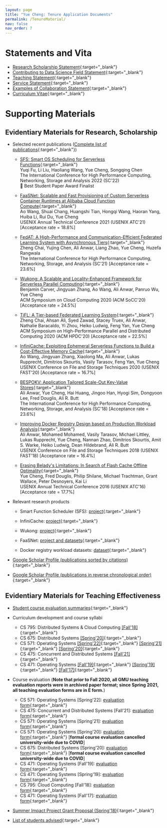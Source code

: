 ```yaml
---
layout: page
title: "Yue Cheng: Tenure Application Documents"
permalink: /TenureMaterial/
nav: false
nav_order: 7
---
```



# Statements and Vita

* [Research Scholarship Statement](https://tddg.github.io/assets/pdf/tenure/YueCheng_Research_Scholarship_Statement.pdf){:target="\_blank"}
* [Contributing to Data Science Field Statement](https://tddg.github.io/assets/pdf/tenure/YueCheng_DS_Statement.pdf){:target="\_blank"}
* [Teaching Statement](https://tddg.github.io/assets/pdf/tenure/YueCheng_Teaching_Statement.pdf){:target="\_blank"}
* [Service Statement](https://tddg.github.io/assets/pdf/tenure/YueCheng_Service_Statement.pdf){:target="\_blank"}
* [Examples of Collaboration Statement](https://tddg.github.io/assets/pdf/tenure/YueCheng_Collaboration_Statement.pdf){:target="\_blank"}
* [Curriculum Vitae](https://tddg.github.io/assets/pdf/tenure/YueCheng_CV.pdf){:target="\_blank"}


# Supporting Materials

## Evidentiary Materials for Research, Scholarship

* Selected recent publications ([Complete list of publications](https://tddg.github.io/publication/){:target="\_blank"})
	- [SFS: Smart OS Scheduling for Serverless Functions](https://arxiv.org/abs/2209.01709){:target="\_blank"} <br/>
	Yuqi Fu, Li Liu, Haoliang Wang, Yue Cheng, Songqing Chen <br/>
	The International Conference for High Performance Computing, Networking, Storage and Analysis 2022 (SC'22) <br/>
	:medal_sports: Best Student Paper Award Finalist

	- [FaaSNet: Scalable and Fast Provisioning of Custom Serverless Container Runtimes at Alibaba Cloud Function Compute](https://tddg.github.io/assets/pdf/atc21-faasnet.pdf){:target="\_blank"} <br/>
	Ao Wang, Shuai Chang, Huangshi Tian, Hongqi Wang, Haoran Yang, Huiba Li, Rui Du, Yue Cheng<br/>
	USENIX Annual Technical Conference 2021 (USENIX ATC'21) [Acceptance rate = 18.8%]

	- [FedAT: A High-Performance and Communication-Efficient Federated Learning System with Asynchronous Tiers](https://tddg.github.io/assets/pdf/sc21-fedat.pdf){:target="\_blank"} <br/>
	Zheng Chai, Yujing Chen, Ali Anwar, Liang Zhao, Yue Cheng, Huzefa Rangwala <br/>
	The International Conference for High Performance Computing, Networking, Storage, and Analysis (SC'21) [Acceptance rate = 23.6%]

	- [Wukong: A Scalable and Locality-Enhanced Framework for Serverless Parallel Computing](https://tddg.github.io/assets/pdf/socc20-wukong.pdf){:target="\_blank"} <br/>
	Benjamin Carver, Jingyuan Zhang, Ao Wang, Ali Anwar, Panruo Wu, Yue Cheng <br/>
	ACM Symposium on Cloud Computing 2020 (ACM SoCC'20) [Acceptance rate = 24.5%]

	- [TiFL: A Tier-based Federated Learning System](https://tddg.github.io/assets/pdf/hpdc20-tifl.pdf){:target="\_blank"} <br/>
	Zheng Chai, Ahsan Ali, Syed Zawad, Stacey Truex, Ali Anwar, Nathalie Baracaldo, Yi Zhou, Heiko Ludwig, Feng Yan, Yue Cheng <br/>
	ACM Symposium on High-Performance Parallel and Distributed Computing 2020 (ACM HPDC'20) [Acceptance rate = 22.5%]

	- [InfiniCache: Exploiting Ephemeral Serverless Functions to Build a Cost-Effective Memory Cache](https://tddg.github.io/assets/pdf/fast20-infinicache.pdf){:target="\_blank"} <br/>
	Ao Wang, Jingyuan Zhang, Xiaolong Ma, Ali Anwar, Lukas Rupprecht, Dimitrios Skourtis, Vasily Tarasov, Feng Yan, Yue Cheng <br/>
	USENIX Conference on File and Storage Techniques 2020 (USENIX FAST'20) [Acceptance rate = 16.7%]

	- [BESPOKV: Application Tailored Scale-Out Key-Value Stores](https://tddg.github.io/assets/pdf/sc18-bespokv.pdf){:target="\_blank"} <br/>
	Ali Anwar, Yue Cheng, Hai Huang, Jingoo Han, Hyogi Sim, Dongyoon Lee, Fred Douglis, Ali R. Butt <br/>
	The International Conference for High Performance Computing, Networking, Storage, and Analysis (SC'18) [Acceptance rate = 23.6%]

	- [Improving Docker Registry Design based on Production Workload Analysis](https://tddg.github.io/assets/pdf/fast18-docker.pdf){:target="\_blank"} <br/>
	Ali Anwar, Mohamed Mohamed, Vasily Tarasov, Michael Littley, Lukas Rupprecht, Yue Cheng, Nannan Zhao, Dimitrios Skourtis, Amit S. Warke, Heiko Ludwig, Dean Hildebrand, Ali R. Butt <br/>
	USENIX Conference on File and Storage Techniques 2018 (USENIX FAST'18) [Acceptance rate = 16.4%]

	- [Erasing Belady's Limitations: In Search of Flash Cache Offline Optimality](https://tddg.github.io/assets/pdf/atc16-paper-cheng.pdf){:target="\_blank"} <br/>
	Yue Cheng, Fred Douglis, Philip Shilane, Michael Trachtman, Grant Wallace, Peter Desnoyers, Kai Li <br/>
	USENIX Annual Technical Conference 2016 (USENIX ATC'16) [Acceptance rate = 17.7%]

* Relevant research products

	- Smart Function Scheduler (SFS): [project](https://github.com/ds2-lab/SFS){:target="\_blank"}

	- InfiniCache: [project](https://ds2-lab.github.io/infinicache/){:target="\_blank"}

	- Wukong: [project](https://github.com/ds2-lab/Wukong){:target="\_blank"}

	- FaaSNet: [project and datasets](https://github.com/ds2-lab/FaaSNet){:target="\_blank"}

	- Docker registry workload datasets: [dataset](http://iotta.snia.org/traces/static){:target="\_blank"}
	
* [Google Scholar Profile (publications sorted by citations)](https://scholar.google.com/citations?user=TMGwBH0AAAAJ&hl=en){:target="\_blank"} 
* [Google Scholar Profile (publications in reverse chronological order)](https://scholar.google.com/citations?hl=en&user=TMGwBH0AAAAJ&view_op=list_works&sortby=pubdate){:target="\_blank"}



## Evidentiary Materials for Teaching Effectiveness

* [Student course evaluation summaries](https://tddg.github.io/assets/pdf/tenure/YueCheng_Course_Evaluation_Summary.pdf){:target="\_blank"}

* Curriculum development and course syllabi
	- CS 795: Distributed Systems & Cloud Computing [[Fall'18]](https://cs.gmu.edu/~yuecheng/teaching/cs795_fall18/index.html){:target="\_blank"}
	- CS 675: Distributed Systems [[Spring'20]](https://tddg.github.io/cs675-spring20/){:target="\_blank"}
	- CS 571: Operating Systems [[Spring'22]](https://tddg.github.io/cs571-spring22/){:target="\_blank"} [[Spring'21]](https://tddg.github.io/cs571-spring21/){:target="\_blank"} [[Spring'20]](https://tddg.github.io/cs571-spring20/){:target="\_blank"}
	- CS 475: Concurrent and Distributed Systems [[Fall'21]](https://tddg.github.io/cs475-fall21/){:target="\_blank"}
	- CS 471: Operating Systems [[Fall'19]](https://cs.gmu.edu/~yuecheng/teaching/cs471_fall19/){:target="\_blank"} [[Spring'19]](https://cs.gmu.edu/~yuecheng/teaching/cs471_spring19/){:target="\_blank"} [[Fall'17]](https://cs.gmu.edu/~yuecheng/teaching/cs471_fall17/){:target="\_blank"}


* Course evaluation (**Note that prior to Fall 2020, all GMU teaching evaluation reports were in archived paper format; since Spring 2021, all teaching evaluation forms are in E form.**)
	- CS 571: Operating Systems [Spring'22]: [evaluation form](https://tddg.github.io/assets/pdf/tenure/CS-571-001-S22.pdf){:target="\_blank"}
	- CS 475: Concurrent and Distributed Systems [Fall'21]: [evaluation form](https://tddg.github.io/assets/pdf/tenure/CS-475-001-F21.pdf){:target="\_blank"}
	- CS 571: Operating Systems [Spring'21]: [evaluation form](https://tddg.github.io/assets/pdf/tenure/CS-571-DL1-S21.pdf){:target="\_blank"}
	- CS 571: Operating Systems [Spring'20]: [evaluation form](https://tddg.github.io/assets/pdf/tenure/CS-571-S20-Informal.pdf){:target="\_blank"} [**formal course evaluation cancelled university-wide due to COVID**]
	- CS 675: Distributed Systems [Spring'20]: [evaluation form](https://tddg.github.io/assets/pdf/tenure/CS-675-S20-Informal.pdf){:target="\_blank"} [**formal course evaluation cancelled university-wide due to COVID**]
	- CS 471: Operating Systems [Fall'19]: [evaluation form](https://tddg.github.io/assets/pdf/tenure/CS-471-F19.pdf){:target="\_blank"}
	- CS 471: Operating Systems [Spring'19]: [evaluation form](https://tddg.github.io/assets/pdf/tenure/CS-471-S19.pdf){:target="\_blank"}
	- CS 795: Cloud Computing [Fall'18]: [evaluation form](https://tddg.github.io/assets/pdf/tenure/CS-795-F18.pdf){:target="\_blank"}
	- CS 471: Operating Systems [Fall'17]: [evaluation form](https://tddg.github.io/assets/pdf/tenure/CS-471-F17.pdf){:target="\_blank"}


* [Summer Impact Project Grant Proposal (Spring'18)](https://tddg.github.io/assets/pdf/tenure/IoT_baseball_proposal.pdf){:target="\_blank"}

* [List of students advised](https://tddg.github.io/assets/pdf/tenure/YueCheng_Student_Advising.pdf){:target="\_blank"}



